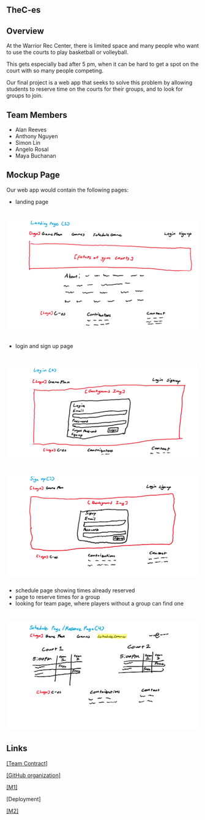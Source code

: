 ## TheC-es

## Overview
At the Warrior Rec Center, there is limited space and many people who want to use the courts to play basketball or volleyball.

This gets especially bad after 5 pm, when it can be hard to get a spot on the court with so many people competing.

Our final project is a web app that seeks to solve this problem by allowing students to reserve time on the courts for their groups, and to look for groups to join.

## Team Members
- Alan Reeves
- Anthony Nguyen
- Simon Lin
- Angelo Rosal
- Maya Buchanan

## Mockup Page
Our web app would contain the following pages:

- landing page

# <img width="500px"  src="/img/landingpage.png" >

- login and sign up page

# <img width="500px"  src="/img/Login.png" >
# <img width="500px"  src="/img/Register.png" >

- schedule page showing times already reserved
- page to reserve times for a group
- looking for team page, where players without a group can find one
# <img width="500px"  src="/img/reserve.png" >




## Links
<a href="https://docs.google.com/document/d/1KdcFXI9BLMf4gpyHK3QJkyHCRpiOTgpeOwQljG6ItBs/edit?tab=t.wm0ujzkwwri" target="_blank">[Team Contract]</a>

<a href="https://github.com/orgs/TheC-es/repositories" target="_blank">[GitHub organization]</a>

<a href="https://github.com/orgs/TheC-es/projects/1)" target="_blank">[M1]</a>

[Deployment]

<a href="https://github.com/orgs/TheC-es/projects/2" target="_blank">[M2]</a>

